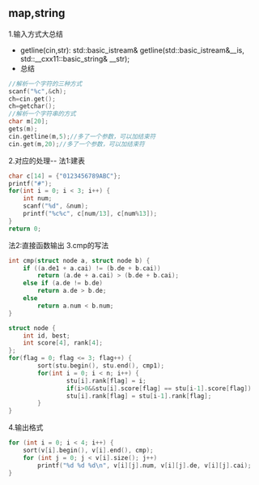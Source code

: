 ## map,string
1.输入方式大总结
- getline(cin,str):
std::basic_istream& getline(std::basic_istream&__is, std::__cxx11::basic_string& __str);
- 总结
```cpp
//解析一个字符的三种方式
scanf("%c",&ch);
ch=cin.get();
ch=getchar();
//解析一个字符串的方式
char m[20];
gets(m);     
cin.getline(m,5);//多了一个参数，可以加结束符
cin.get(m,20);//多了一个参数，可以加结束符
```
2.对应的处理--
法1:建表
```cpp
char c[14] = {"0123456789ABC"};
printf("#");
for(int i = 0; i < 3; i++) {
    int num;
    scanf("%d", &num);
    printf("%c%c", c[num/13], c[num%13]);
}
return 0;
```
法2:直接函数输出
3.cmp的写法
```cpp
int cmp(struct node a, struct node b) {
	if ((a.de1 + a.cai) != (b.de + b.cai))        
        return (a.de + a.cai) > (b.de + b.cai);
	else if (a.de != b.de)       
        return a.de > b.de;
	else       
        return a.num < b.num;
}
```
```cpp
struct node {
	int id, best;
	int score[4], rank[4];
};
for(flag = 0; flag <= 3; flag++) {
        sort(stu.begin(), stu.end(), cmp1);
        for(int i = 0; i < n; i++) {
                stu[i].rank[flag] = i;
                if(i>0&&stu[i].score[flag] == stu[i-1].score[flag])                
                stu[i].rank[flag] = stu[i-1].rank[flag];
        }
}
```
4.输出格式
```cpp
for (int i = 0; i < 4; i++) {
	sort(v[i].begin(), v[i].end(), cmp);
	for (int j = 0; j < v[i].size(); j++)
		printf("%d %d %d\n", v[i][j].num, v[i][j].de, v[i][j].cai);
}
```